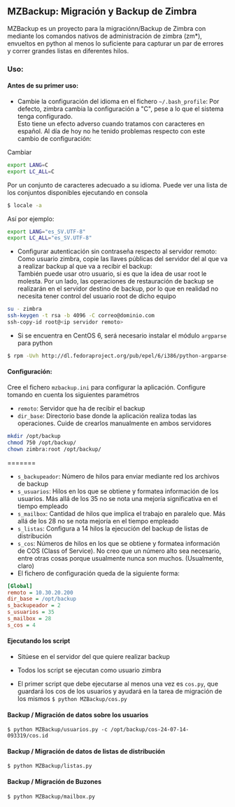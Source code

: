 ## MZBackup: Migración y Backup de Zimbra 

MZBackup es un proyecto para la migraciónn/Backup de Zimbra con mediante los comandos nativos de administración de zimbra (zm*), envueltos en python al menos lo suficiente para capturar un par de errores y correr grandes listas en diferentes hilos.

### Uso:
#### Antes de su primer uso:
* Cambie la configuración del idioma en el fichero `~/.bash_profile`: Por defecto, zimbra cambia la configuración a "C", pese a lo que el sistema tenga configurado.  
Esto tiene un efecto adverso cuando tratamos con caracteres en español.
Al día de hoy no he tenido problemas respecto con este cambio de configuración:

Cambiar 
```bash
export LANG=C
export LC_ALL=C
```

Por un conjunto de caracteres adecuado a su idioma. Puede ver una lista de los conjuntos disponibles ejecutando en consola
```bash
$ locale -a
```

Así por ejemplo:
```bash
export LANG="es_SV.UTF-8"
export LC_ALL="es_SV.UTF-8"
```

* Configurar autenticación sin contraseña respecto al servidor remoto: Como usuario zimbra, copie las llaves públicas del servidor del al que va a realizar backup al que va a recibir el backup:  
También puede usar otro usuario, si es que la idea de usar root le molesta. Por un lado, las operaciones de restauración de backup se realizarán en el servidor destino de backup, por lo que en realidad no necesita tener control del usuario root de dicho equipo
```bash
su - zimbra
ssh-keygen -t rsa -b 4096 -C correo@dominio.com
ssh-copy-id root@<ip servidor remoto> 
```

* Si se encuentra en CentOS 6, será necesario instalar el módulo `argparse` para python 
```bash
$ rpm -Uvh http://dl.fedoraproject.org/pub/epel/6/i386/python-argparse-1.2.1-2.el6.noarch.rpm
```

#### Configuración:
Cree el fichero `mzbackup.ini` para configurar la aplicación. Configure tomando en cuenta los siguientes paramétros

* `remoto`: Servidor que ha de recibir el backup
* `dir_base`: Directorio base donde la aplicación realiza todas las operaciones. Cuide de crearlos manualmente en ambos servidores
```bash
mkdir /opt/backup
chmod 750 /opt/backup/
chown zimbra:root /opt/backup/
```
=======
 * `s_backupeador`: Número de hilos para enviar mediante red los archivos de backup
 * `s_usuarios`: Hilos en los que se obtiene y formatea información de los usuarios. Más allá de los 35 no se nota una mejoría significativa en el tiempo empleado
 * `s_mailbox`: Cantidad de hilos que implica el trabajo en paralelo que. Más allá de los 28 no se nota mejoría en el tiempo empleado
 * `s_listas`: Configura a 14 hilos la ejecución del backup de listas de distribución
 * `s_cos`: Números de hilos en los que se obtiene y formatea información de COS (Class of Service). No creo que un número alto sea necesario, entre otras cosas porque usualmente nunca son muchos. (Usualmente, claro)
* El fichero de configuración queda de la siguiente forma:
```ini
[Global]
remoto = 10.30.20.200
dir_base = /opt/backup
s_backupeador = 2
s_usuarios = 35
s_mailbox = 28 
s_cos = 4
```

#### Ejecutando los script

* Sitúese en el servidor del que quiere realizar backup

* Todos los script se ejecutan como usuario zimbra

* El primer script que debe ejecutarse al menos una vez es `cos.py`, que guardará los cos de los usuarios y ayudará en la tarea de migración de los mismos `$ python MZBackup/cos.py`

#### Backup / Migración de datos sobre los usuarios
    $ python MZBackup/usuarios.py -c /opt/backup/cos-24-07-14-093319/cos.id

#### Backup / Migración de datos de listas de distribución
    $ python MZBackup/listas.py 

#### Backup / Migración de Buzones
    $ python MZBackup/mailbox.py

